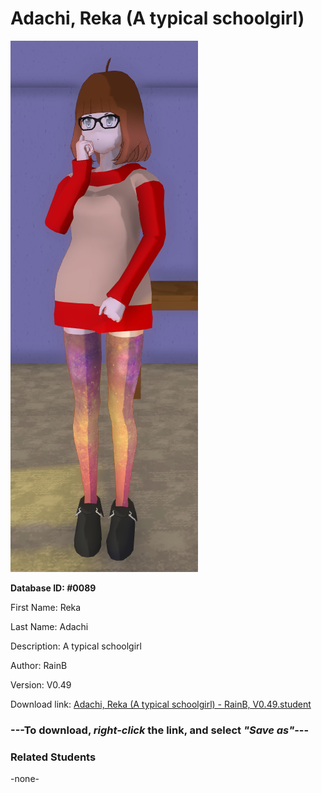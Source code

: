 # Adachi, Reka (A typical schoolgirl)

<img src="../../Files/Images/Adachi, Reka (A typical schoolgirl).png" title="Adachi, Reka (A typical schoolgirl) - RainB, V0.49">

**Database ID: #0089**

First Name: Reka

Last Name: Adachi

Description: A typical schoolgirl

Author: RainB

Version: V0.49

Download link: <a href="https://raw.githubusercontent.com/Arbiter1223/Daigaku-Gurashi-Custom-Students/master/Files/Student%20Files/Adachi%2C%20Reka%20(A%20typical%20schoolgirl)%20-%20RainB%2C%20V0.49.student">Adachi, Reka (A typical schoolgirl) - RainB, V0.49.student</a>

### ---**To download, _right-click_ the link, and select _"Save as"_**---

### Related Students

-none-
